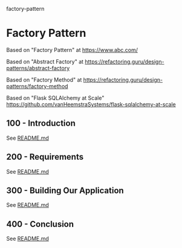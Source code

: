 factory-pattern
# Factory Pattern

Based on "Factory Pattern" at https://www.abc.com/

Based on "Abstract Factory" at https://refactoring.guru/design-patterns/abstract-factory

Based on "Factory Method" at https://refactoring.guru/design-patterns/factory-method

Based on "Flask SQLAlchemy at Scale" https://github.com/vanHeemstraSystems/flask-sqlalchemy-at-scale

## 100 - Introduction

See [README.md](./100/README.md)

## 200 - Requirements

See [README.md](./200/README.md)

## 300 - Building Our Application

See [README.md](./300/README.md)

## 400 - Conclusion

See [README.md](./400/README.md)
